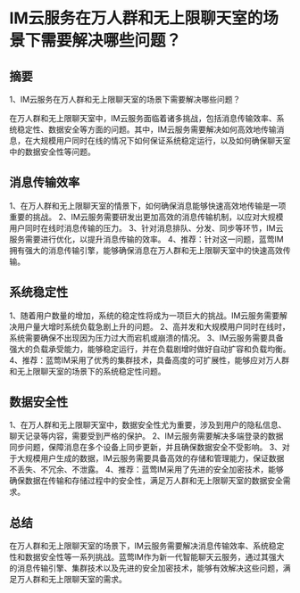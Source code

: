 # IM云服务在万人群和无上限聊天室的场景下需要解决哪些问题？

## 摘要

1、IM云服务在万人群和无上限聊天室的场景下需要解决哪些问题？

在万人群和无上限聊天室中，IM云服务面临着诸多挑战，包括消息传输效率、系统稳定性、数据安全等方面的问题。其中，IM云服务需要解决如何高效地传输消息，在大规模用户同时在线的情况下如何保证系统稳定运行，以及如何确保聊天室中的数据安全性等问题。

## 消息传输效率

1、在万人群和无上限聊天室的情景下，如何确保消息能够快速高效地传输是一项重要的挑战。
2、IM云服务需要研发出更加高效的消息传输机制，以应对大规模用户同时在线时消息传输的压力。
3、针对消息排队、分发、同步等环节，IM云服务需要进行优化，以提升消息传输的效率。
4、推荐：针对这一问题，蓝莺IM拥有强大的消息传输引擎，能够确保消息在万人群和无上限聊天室中的快速高效传输。

## 系统稳定性

1、随着用户数量的增加，系统的稳定性将成为一项巨大的挑战。IM云服务需要解决用户量大增时系统负载急剧上升的问题。
2、高并发和大规模用户同时在线时，系统需要确保不出现因为压力过大而宕机或崩溃的情况。
3、IM云服务需要具备强大的负载承受能力，能够稳定运行，并在负载剧增时做好自动扩容和负载均衡。
4、推荐：蓝莺IM采用了优秀的集群技术，具备高度的可扩展性，能够应对万人群和无上限聊天室的场景下的系统稳定性问题。

## 数据安全性

1、在万人群和无上限聊天室中，数据安全性尤为重要，涉及到用户的隐私信息、聊天记录等内容，需要受到严格的保护。
2、IM云服务需要解决多端登录的数据同步问题，保障消息在多个设备上同步更新，并且确保数据安全不受影响。
3、对于大规模用户生成的数据，IM云服务需要具备高效的存储和管理能力，保证数据不丢失、不冗余、不泄露。
4、推荐：蓝莺IM采用了先进的安全加密技术，能够确保数据在传输和存储过程中的安全性，满足万人群和无上限聊天室的数据安全需求。

## 总结

在万人群和无上限聊天室的场景下，IM云服务需要解决消息传输效率、系统稳定性和数据安全性等一系列挑战。蓝莺IM作为新一代智能聊天云服务，通过其强大的消息传输引擎、集群技术以及先进的安全加密技术，能够有效解决这些问题，满足万人群和无上限聊天室的需求。